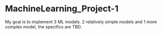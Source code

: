 # MachineLearning_Project-1
My goal is to implement 3 ML models. 2 relatively simple models and 1 more complex model, the specifics are TBD.

